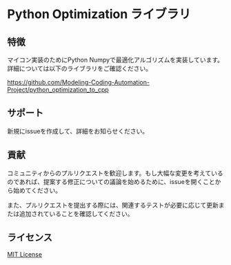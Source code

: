 # Python Optimization ライブラリ

## 特徴

マイコン実装のためにPython Numpyで最適化アルゴリズムを実装しています。
詳細については以下のライブラリをご確認ください。

https://github.com/Modeling-Coding-Automation-Project/python_optimization_to_cpp

## サポート

新規にissueを作成して、詳細をお知らせください。

## 貢献

コミュニティからのプルリクエストを歓迎します。もし大幅な変更を考えているのであれば、提案する修正についての議論を始めるために、issueを開くことから始めてください。

また、プルリクエストを提出する際には、関連するテストが必要に応じて更新または追加されていることを確認してください。

## ライセンス

[MIT License](./LICENSE.txt)
